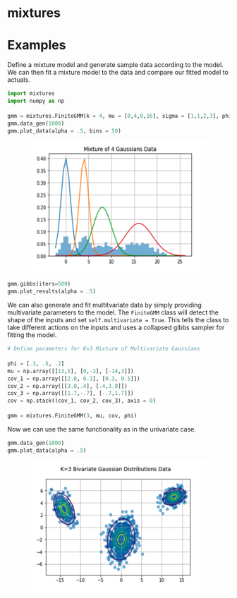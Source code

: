 # mixtures


# Examples

Define a mixture model and generate sample data according to the model. We can then fit a mixture model to the data and compare our fitted model to actuals.

```python
import mixtures
import numpy as np

gmm = mixtures.FiniteGMM(k = 4, mu = [0,4,8,16], sigma = [1,1,2,3], phi = [.2,.2,.2,.4])
gmm.data_gen(1000)
gmm.plot_data(alpha = .5, bins = 50)
```

<p align="center">
  <img src="mixture4.png" width="400" height="300" title="hover text">
</p>

```python
gmm.gibbs(iters=500)
gmm.plot_results(alpha = .5)
```

We can also generate and fit multitvariate data by simply providing multivariate parameters to the model. The ```FiniteGMM``` class will detect the shape of the inputs and set ```self.multivariate = True```. This tells the class to take different actions on the inputs and uses a collapsed gibbs sampler for fitting the model.

```python
# Define parameters for K=3 Mixture of Multivariate Gaussians

phi = [.3, .5, .2]
mu = np.array([[13,5], [0,-2], [-14,3]])
cov_1 = np.array([[2.0, 0.3], [0.3, 0.5]])
cov_2 = np.array([[3.0,.4], [.4,3.0]])    
cov_3 = np.array([[1.7,-.7], [-.7,1.7]])
cov = np.stack((cov_1, cov_2, cov_3), axis = 0)

gmm = mixtures.FiniteGMM(3, mu, cov, phi)
```

Now we can use the same functionality as in the univariate case.

```python
gmm.data_gen(1000)
gmm.plot_data(alpha = .5)
```

<p align="center">
  <img src="m_variate_data.png" width="400" height="300" title="hover text">
</p>